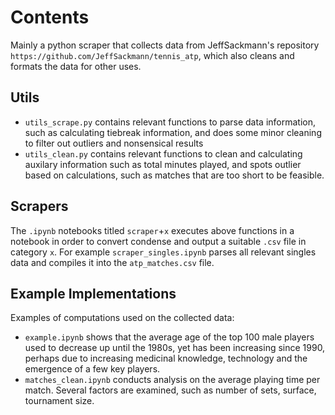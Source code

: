 # Contents
Mainly a python scraper that collects data from JeffSackmann's repository `https://github.com/JeffSackmann/tennis_atp`, which also cleans and formats the data for other uses.
## Utils
- `utils_scrape.py` contains relevant functions to parse data information, such as calculating tiebreak information, and does some minor cleaning to filter out outliers and nonsensical results
- `utils_clean.py` contains relevant functions to clean and calculating auxilary information such as total minutes played, and spots outlier based on calculations, such as matches that are too short to be feasible.

## Scrapers
The `.ipynb` notebooks titled `scraper`+`x` executes above functions in a notebook in order to convert condense and output a suitable `.csv` file in category `x`.
For example `scraper_singles.ipynb` parses all relevant singles data and compiles it into the `atp_matches.csv` file.

## Example Implementations
Examples of computations used on the collected data:
- `example.ipynb` shows that the average age of the top 100 male players used to decrease up until the 1980s, yet has been increasing since 1990, perhaps due to increasing medicinal knowledge, technology and the emergence of a few key players.
- `matches_clean.ipynb` conducts analysis on the average playing time per match. Several factors are examined, such as number of sets, surface, tournament size.
